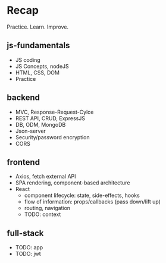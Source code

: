 # Recap

Practice. Learn. Improve.

## js-fundamentals
- JS coding
- JS Concepts, nodeJS
- HTML, CSS, DOM
- Practice

## backend
- MVC, Response-Request-Cylce
- REST API, CRUD, ExpressJS
- DB, ODM, MongoDB
- Json-server
- Security/password encryption
- CORS

## frontend
- Axios, fetch external API
- SPA rendering, component-based architecture
- React
	- component lifecycle: state, side-effects, hooks
	- flow of information: props/callbacks (pass down/lift up)
	- routing, navigation
	- TODO: context

## full-stack
- TODO: app
- TODO: jwt
